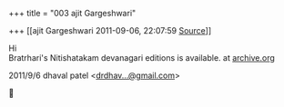 +++
title = "003 ajit Gargeshwari"

+++
[[ajit Gargeshwari	2011-09-06, 22:07:59 [Source](https://groups.google.com/g/samskrita/c/3icHt2bK7Hk)]]



Hi  
Bratrhari's Nitishatakam devanagari editions is available. at [archive.org](http://archive.org)  
  
  

2011/9/6 dhaval patel \<[drdhav...@gmail.com]()\>



